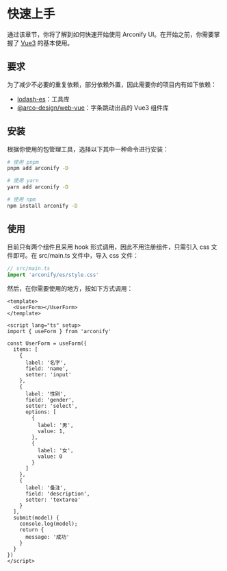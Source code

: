# 快速上手

通过该章节，你将了解到如何快速开始使用 Arconify UI。在开始之前，你需要掌握了 [Vue3](https://v3.cn.vuejs.org/) 的基本使用。

## 要求

为了减少不必要的重复依赖，部分依赖外置，因此需要你的项目内有如下依赖：

- [lodash-es]()：工具库
- [@arco-design/web-vue]()：字条跳动出品的 Vue3 组件库

## 安装

根据你使用的包管理工具，选择以下其中一种命令进行安装：

```sh
# 使用 pnpm
pnpm add arconify -D

# 使用 yarn
yarn add arconify -D

# 使用 npm
npm install arconify -D
```

## 使用

目前只有两个组件且采用 hook 形式调用，因此不用注册组件，只需引入 css 文件即可。在 src/main.ts 文件中，导入 css 文件：

```ts
// src/main.ts
import 'arconify/es/style.css'
```

然后，在你需要使用的地方，按如下方式调用：

```vue
<template>
  <UserForm></UserForm>
</template>

<script lang="ts" setup>
import { useForm } from 'arconify'

const UserForm = useForm({
  items: [
    {
      label: '名字',
      field: 'name',
      setter: 'input'
    },
    {
      label: '性别',
      field: 'gender',
      setter: 'select',
      options: [
        {
          label: '男',
          value: 1,
        },
        {
          label: '女',
          value: 0
        }
      ]
    },
    {
      label: '备注',
      field: 'description',
      setter: 'textarea'
    }
  ],
  submit(model) {
    console.log(model);
    return {
      message: '成功'
    }
  }
})
</script>
```
